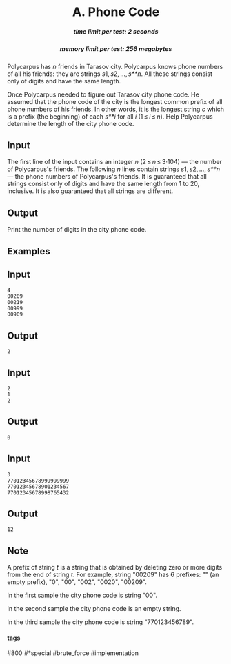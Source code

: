<h1 style='text-align: center;'> A. Phone Code</h1>

<h5 style='text-align: center;'>time limit per test: 2 seconds</h5>
<h5 style='text-align: center;'>memory limit per test: 256 megabytes</h5>

Polycarpus has *n* friends in Tarasov city. Polycarpus knows phone numbers of all his friends: they are strings *s*1, *s*2, ..., *s**n*. All these strings consist only of digits and have the same length. 

Once Polycarpus needed to figure out Tarasov city phone code. He assumed that the phone code of the city is the longest common prefix of all phone numbers of his friends. In other words, it is the longest string *c* which is a prefix (the beginning) of each *s**i* for all *i* (1 ≤ *i* ≤ *n*). Help Polycarpus determine the length of the city phone code. 

## Input

The first line of the input contains an integer *n* (2 ≤ *n* ≤ 3·104) — the number of Polycarpus's friends. The following *n* lines contain strings *s*1, *s*2, ..., *s**n* — the phone numbers of Polycarpus's friends. It is guaranteed that all strings consist only of digits and have the same length from 1 to 20, inclusive. It is also guaranteed that all strings are different.

## Output

Print the number of digits in the city phone code.

## Examples

## Input


```
4  
00209  
00219  
00999  
00909  

```
## Output


```
2  

```
## Input


```
2  
1  
2  

```
## Output


```
0  

```
## Input


```
3  
77012345678999999999  
77012345678901234567  
77012345678998765432  

```
## Output


```
12  

```
## Note

A prefix of string *t* is a string that is obtained by deleting zero or more digits from the end of string *t*. For example, string "00209" has 6 prefixes: "" (an empty prefix), "0", "00", "002", "0020", "00209".

In the first sample the city phone code is string "00".

In the second sample the city phone code is an empty string.

In the third sample the city phone code is string "770123456789".



#### tags 

#800 #*special #brute_force #implementation 